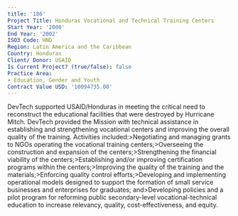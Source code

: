 ```yaml
---
title: '186'
Project Title: Honduras Vocational and Technical Training Centers
Start Year: '2000'
End Year: '2002'
ISO3 Code: HND
Region: Latin America and the Caribbean
Country: Honduras
Client/ Donor: USAID
Is Current Project? (true/false): false
Practice Area:
- Education, Gender and Youth
Contract Value USD: '10094735.00'
---
```


DevTech supported USAID/Honduras in meeting the critical need to reconstruct the educational facilities that were destroyed by Hurricane Mitch. DevTech provided the Mission with technical assistance in establishing and strengthening vocational centers and improving the overall quality of the training. Activities included:>Negotiating and managing grants to NGOs operating the vocational training centers;>Overseeing the construction and expansion of the centers;>Strengthening the financial viability of the centers;>Establishing and/or improving certification programs within the centers;>Improving the quality of the training and the materials;>Enforcing quality control efforts;>Developing and implementing operational models designed to support the formation of small service businesses and enterprises for graduates; and>Developing policies and a pilot program for reforming public secondary-level vocational-technical education to increase relevancy, quality, cost-effectiveness, and equity.